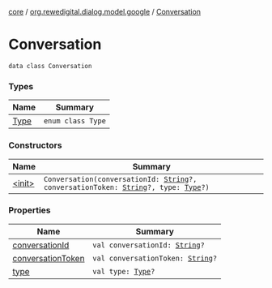 [core](../../index.md) / [org.rewedigital.dialog.model.google](../index.md) / [Conversation](./index.md)

# Conversation

`data class Conversation`

### Types

| Name | Summary |
|---|---|
| [Type](-type/index.md) | `enum class Type` |

### Constructors

| Name | Summary |
|---|---|
| [&lt;init&gt;](-init-.md) | `Conversation(conversationId: `[`String`](https://kotlinlang.org/api/latest/jvm/stdlib/kotlin/-string/index.html)`?, conversationToken: `[`String`](https://kotlinlang.org/api/latest/jvm/stdlib/kotlin/-string/index.html)`?, type: `[`Type`](-type/index.md)`?)` |

### Properties

| Name | Summary |
|---|---|
| [conversationId](conversation-id.md) | `val conversationId: `[`String`](https://kotlinlang.org/api/latest/jvm/stdlib/kotlin/-string/index.html)`?` |
| [conversationToken](conversation-token.md) | `val conversationToken: `[`String`](https://kotlinlang.org/api/latest/jvm/stdlib/kotlin/-string/index.html)`?` |
| [type](type.md) | `val type: `[`Type`](-type/index.md)`?` |
